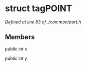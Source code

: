 # struct tagPOINT

*Defined at line 83 of ./common/port.h*

## Members

public int x

public int y



